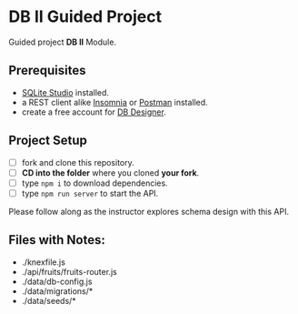 # DB II Guided Project

Guided project **DB II** Module.

## Prerequisites

- [SQLite Studio](https://sqlitestudio.pl/index.rvt?act=download) installed.
- a REST client alike [Insomnia](https://insomnia.rest/download/) or [Postman](https://www.getpostman.com/downloads/) installed.
- create a free account for [DB Designer](https://dbdesigner.net).

## Project Setup

- [ ] fork and clone this repository.
- [ ] **CD into the folder** where you cloned **your fork**.
- [ ] type `npm i` to download dependencies.
- [ ] type `npm run server` to start the API.

Please follow along as the instructor explores schema design with this API.

## Files with Notes:
- ./knexfile.js
- ./api/fruits/fruits-router.js
- ./data/db-config.js
- ./data/migrations/*
- ./data/seeds/*